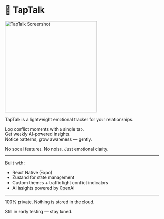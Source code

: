 # 💓 TapTalk
<img src="https://github.com/user-attachments/assets/41f15161-aa30-41ee-b9f4-a8f12877a563" alt="TapTalk Screenshot" width="300" />

TapTalk is a lightweight emotional tracker for your relationships.

Log conflict moments with a single tap.  
Get weekly AI-powered insights.  
Notice patterns, grow awareness — gently.

No social features. No noise. Just emotional clarity.

---

Built with:
- React Native (Expo)
- Zustand for state management
- Custom themes + traffic light conflict indicators
- AI insights powered by OpenAI

---

100% private. Nothing is stored in the cloud.

Still in early testing — stay tuned.
